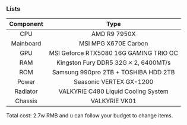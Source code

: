 ### Lists

|Component|Type|
|:---:|:---:|
|CPU|AMD R9 7950X|
|Mainboard|MSI MPG X670E Carbon|
|GPU|MSI Geforce RTX5080 16G GAMING TRIO OC|
|RAM|Kingston Fury DDR5 32G $\times$ 2, 6400MT/s|
|ROM|Samsung 990pro 2TB + TOSHIBA HDD 2TB|
|Power|Seasonic VERTEX GX-1200|
|Radiator|VALKYRIE C480 Liquid Cooling System|
|Chassis|VALKYRIE VK01|

Total cost: 2.7w RMB and u can follow your budget to change items.
